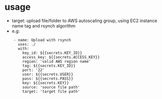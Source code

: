 # usage
- target: upload file/folder to AWS autoscaling group, using EC2 instance name tag and rsynch algorithm
- e.g:
```
    - name: Upload with rsynch 
      uses: ./ 
      with: 
        key_id: ${{secrets.KEY_ID}} 
        access_key: ${{secrets.ACCESS_KEY}} 
        region: 'valid AWS region name' 
        tag: ${{secrets.KEY_ID}} 
        port: '22' 
        user: ${{secrets.USER}} 
        pass: ${{secrets.PASS}} 
        key: ${{secrets.KEY}} 
        source: 'source file path' 
        target: 'target file path'
```